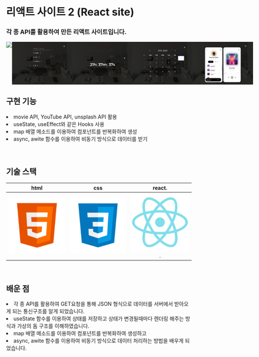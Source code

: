 # 리액트 사이트 2 (React site)<br>
### 각 종 API를 활용하여 만든 리액트 사이트입니다.
<p align="space-between" style="display: flex;">
  <br>
  <img src="./image/11.png" width="32.5%">
  <img src="./image/12.png" width="32.5%">
  <img src="./image/13.png" width="32.5%">
  <img src="./image/14.png" width="32.5%">
  <img src="./image/15.png" width="32.5%">
  <br>
</p>



## 구현 기능

<li>movie API, YouTube API, unsplash API 활용</li> 

<li>useState, useEffect와 같은 Hooks 사용</li> 

<li>map 배열 메소드를 이용하여 컴포넌트를 반복화하여 생성</li> 

<li>async, awite 함수를 이용하여 비동기 방식으로 데이터를 받기</li> 
<br>

<br>

## 기술 스택

|    html    |     css    |     react.   |
| :--------: | :--------: | :--------:   |
|  ![html]   |   ![css]   |   ![react].  |

<br>

## 배운 점

<p align="justify">
<li>각 종 API를 활용하여 GET요청을 통해 JSON 형식으로 데이터를 서버에서 받아오게 되는 통신구조를 알게 되었습니다.</li> 
<li>useState 함수를 이용하여 상태를 저장하고 상태가 변경될때마다 렌더링 해주는 방식과 가상의 돔 구조를 이해하였습니다.</li> 
<li>map 배열 메소드를 이용하여 컴포넌트를 반복화하여 생성하고</li> 
<li>async, awite 함수를 이용하여 비동기 방식으로 데이터 처리하는 방법을 배우게 되었습니다.</li> 
</p>

<br>


<!-- Stack Icon Refernces -->
[html]: /image/stack/html.svg
[css]: /image/stack/css.svg
[figma]: /image/stack/figma.svg
[ts]: /image/stack/typescript.svg
[react]: /image/stack/react.svg
[node]: /image/stack/node.svg
